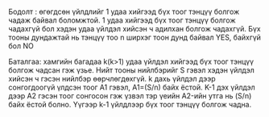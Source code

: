 Бодолт : өгөгдсөн үйлдлийг 1 удаа хийгээд бүх тоог тэнцүү болгож чадаж байвал боломжтой. 1 удаа хийгээд бүх тоог тэнцүү болгож чадахгүй бол хэдэн удаа үйлдэл хийсэн ч адилхан болгож чадахгүй.
Бүх тооны дундажтай нь тэнцүү тоо n ширхэг тоон дунд байвал YES, байхгүй бол NO

Баталгаа: хамгийн багадаа k(k>1) удаа үйлдэл хийгээд бүх тоог тэнцүү болгож чадсан гэж үзье. 
Нийт тооны нийлбэрийг S гэвэл хэдэн үйлдэл хийсэн ч гэсэн нийлбэр өөрчлөгдөхгүй. k дахь үйлдэл дээр сонгогдоогүй үлдсэн тоог A1 гэвэл, A1=(S/n) байх ёстой. K-1 дэх үйлдэл дээр A2 гэсэн тоог сонгосон гэж үзвэл тэр үеийн A2-ийн утга нь (S/n) байх ёстой болно. Үүгээр k-1 үйлдлээр бүх тоог тэнцүү болгож чадна.